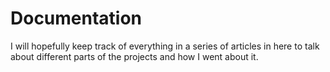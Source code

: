 # Documentation

I will hopefully keep track of everything in a series of articles in here to talk about different parts of the projects and how I went about it.
